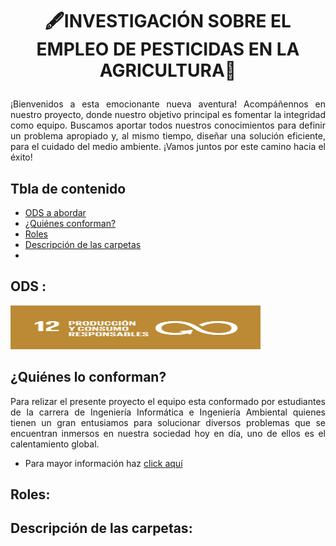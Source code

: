 # <p align="center"> 🖋️INVESTIGACIÓN SOBRE EL EMPLEO DE PESTICIDAS EN LA AGRICULTURA🌱 </p>


<p align="justify">
¡Bienvenidos a esta emocionante nueva aventura! Acompáñennos en nuestro proyecto, donde nuestro objetivo principal es fomentar la integridad como equipo. Buscamos aportar todos nuestros conocimientos para definir un problema apropiado y, al mismo tiempo, diseñar una solución eficiente, para el cuidado del medio ambiente. ¡Vamos juntos por este camino hacia el éxito!
</p>


## Tbla de contenido

  - [ODS a abordar](#ods)
  - [¿Quiénes conforman?](#quiénes-lo-conforman)
  - [Roles](#roles)
  - [Descripción de las carpetas](#descripción-de-las-carpetas)
  - 
## ODS :
  <img src="https://github.com/Fx2048/Team_4_FdD/blob/main/Im%C3%A1genes/logo_12.png" width="400" height="70" style="margin: auto;">




## ¿Quiénes lo conforman?
<p align="justify">
Para relizar el presente proyecto el equipo esta conformado por estudiantes de la carrera de Ingeniería Informática e Ingeniería Ambiental quienes tienen un gran entusiamos para solucionar diversos problemas que se encuentran inmersos en nuestra sociedad hoy en día, uno de ellos es el calentamiento global.
</p>

- Para mayor información haz [click aquí](https://github.com/Fx2048/Team_4_FdD/tree/main/FdD/Entregables/Qui%C3%A9nes_conformamos)

## Roles:


## Descripción de las carpetas:
